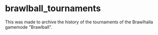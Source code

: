 # brawlball_tournaments
This was made to archive the history of the tournaments of the Brawlhalla gamemode "Brawlball".
